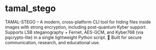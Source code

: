 # tamal_stego
TAMAL-STEGO – A modern, cross-platform CLI tool for hiding files inside images with strong encryption, including post-quantum Kyber support. Supports LSB steganography + Fernet, AES-GCM, and Kyber768 (via pqcrypto-lite) in a single lightweight Python script. 🔐 Built for secure communication, research, and educational use.
